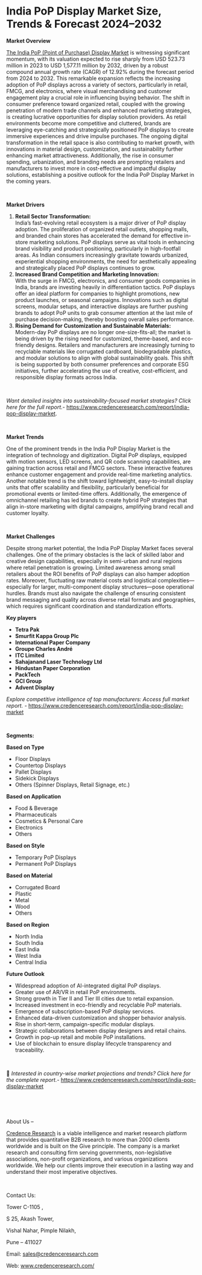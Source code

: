 # India PoP Display Market Size, Trends & Forecast 2024–2032


<p><strong>Market Overview</strong></p>
<p><a href="https://www.credenceresearch.com/report/india-pop-display-market">The India PoP (Point of Purchase) Display Market</a> is witnessing significant momentum, with its valuation expected to rise sharply from USD 523.73 million in 2023 to USD 1,577.11 million by 2032, driven by a robust compound annual growth rate (CAGR) of 12.92% during the forecast period from 2024 to 2032. This remarkable expansion reflects the increasing adoption of PoP displays across a variety of sectors, particularly in retail, FMCG, and electronics, where visual merchandising and customer engagement play a crucial role in influencing buying behavior. The shift in consumer preference toward organized retail, coupled with the growing penetration of modern trade channels and enhanced marketing strategies, is creating lucrative opportunities for display solution providers. As retail environments become more competitive and cluttered, brands are leveraging eye-catching and strategically positioned PoP displays to create immersive experiences and drive impulse purchases. The ongoing digital transformation in the retail space is also contributing to market growth, with innovations in material design, customization, and sustainability further enhancing market attractiveness. Additionally, the rise in consumer spending, urbanization, and branding needs are prompting retailers and manufacturers to invest more in cost-effective and impactful display solutions, establishing a positive outlook for the India PoP Display Market in the coming years.</p>
<p><strong>&nbsp;</strong></p>
<p><strong>Market Drivers</strong></p>
<ol>
<li><strong> Retail Sector Transformation:</strong><br /> India&rsquo;s fast-evolving retail ecosystem is a major driver of PoP display adoption. The proliferation of organized retail outlets, shopping malls, and branded chain stores has accelerated the demand for effective in-store marketing solutions. PoP displays serve as vital tools in enhancing brand visibility and product positioning, particularly in high-footfall areas. As Indian consumers increasingly gravitate towards urbanized, experiential shopping environments, the need for aesthetically appealing and strategically placed PoP displays continues to grow.</li>
<li><strong> Increased Brand Competition and Marketing Innovation:</strong><br /> With the surge in FMCG, electronics, and consumer goods companies in India, brands are investing heavily in differentiation tactics. PoP displays offer an ideal platform for companies to highlight promotions, new product launches, or seasonal campaigns. Innovations such as digital screens, modular setups, and interactive displays are further pushing brands to adopt PoP units to grab consumer attention at the last mile of purchase decision-making, thereby boosting overall sales performance.</li>
<li><strong> Rising Demand for Customization and Sustainable Materials:</strong><br /> Modern-day PoP displays are no longer one-size-fits-all; the market is being driven by the rising need for customized, theme-based, and eco-friendly designs. Retailers and manufacturers are increasingly turning to recyclable materials like corrugated cardboard, biodegradable plastics, and modular solutions to align with global sustainability goals. This shift is being supported by both consumer preferences and corporate ESG initiatives, further accelerating the use of creative, cost-efficient, and responsible display formats across India.</li>
</ol>
<p><strong>&nbsp;</strong></p>
<p><em>Want detailed insights into sustainability-focused market strategies? Click here for the full report.- </em><a href="https://www.credenceresearch.com/report/india-pop-display-market">https://www.credenceresearch.com/report/india-pop-display-market</a>.</p>
<p>&nbsp;</p>
<p><strong>Market Trends</strong></p>
<p>One of the prominent trends in the India PoP Display Market is the integration of technology and digitization. Digital PoP displays, equipped with motion sensors, LED screens, and QR code scanning capabilities, are gaining traction across retail and FMCG sectors. These interactive features enhance customer engagement and provide real-time marketing analytics. Another notable trend is the shift toward lightweight, easy-to-install display units that offer scalability and flexibility, particularly beneficial for promotional events or limited-time offers. Additionally, the emergence of omnichannel retailing has led brands to create hybrid PoP strategies that align in-store marketing with digital campaigns, amplifying brand recall and customer loyalty.</p>
<p>&nbsp;</p>
<p><strong>Market Challenges</strong></p>
<p>Despite strong market potential, the India PoP Display Market faces several challenges. One of the primary obstacles is the lack of skilled labor and creative design capabilities, especially in semi-urban and rural regions where retail penetration is growing. Limited awareness among small retailers about the ROI benefits of PoP displays can also hamper adoption rates. Moreover, fluctuating raw material costs and logistical complexities&mdash;especially for larger, multi-component display structures&mdash;pose operational hurdles. Brands must also navigate the challenge of ensuring consistent brand messaging and quality across diverse retail formats and geographies, which requires significant coordination and standardization efforts.</p>
<p><strong>Key players</strong></p>
<ul>
<li><strong>Tetra Pak</strong></li>
<li><strong>Smurfit Kappa Group Plc</strong></li>
<li><strong>International Paper Company</strong></li>
<li><strong>Groupe Charles Andr&eacute;</strong></li>
<li><strong>ITC Limited</strong></li>
<li><strong>Sahajanand Laser Technology Ltd</strong></li>
<li><strong>Hindustan Paper Corporation</strong></li>
<li><strong>PackTech</strong></li>
<li><strong>GCI Group</strong></li>
<li><strong>Advent Display</strong></li>
</ul>
<p><em>Explore competitive intelligence of top manufacturers: Access full market report. - </em><a href="https://www.credenceresearch.com/report/india-pop-display-market">https://www.credenceresearch.com/report/india-pop-display-market</a></p>
<p>&nbsp;</p>
<p><strong>Segments:</strong></p>
<p><strong>Based on Type</strong></p>
<ul>
<li>Floor Displays</li>
<li>Countertop Displays</li>
<li>Pallet Displays</li>
<li>Sidekick Displays</li>
<li>Others (Spinner Displays, Retail Signage, etc.)</li>
</ul>
<p><strong>Based on Application</strong></p>
<ul>
<li>Food &amp; Beverage</li>
<li>Pharmaceuticals</li>
<li>Cosmetics &amp; Personal Care</li>
<li>Electronics</li>
<li>Others</li>
</ul>
<p><strong>Based on Style</strong></p>
<ul>
<li>Temporary PoP Displays</li>
<li>Permanent PoP Displays</li>
</ul>
<p><strong>Based on Material</strong></p>
<ul>
<li>Corrugated Board</li>
<li>Plastic</li>
<li>Metal</li>
<li>Wood</li>
<li>Others</li>
</ul>
<p><strong>Based on Region</strong></p>
<ul>
<li>North India</li>
<li>South India</li>
<li>East India</li>
<li>West India</li>
<li>Central India</li>
</ul>
<p><strong>Future Outlook </strong></p>
<ul>
<li>Widespread adoption of AI-integrated digital PoP displays.</li>
<li>Greater use of AR/VR in retail PoP environments.</li>
<li>Strong growth in Tier II and Tier III cities due to retail expansion.</li>
<li>Increased investment in eco-friendly and recyclable PoP materials.</li>
<li>Emergence of subscription-based PoP display services.</li>
<li>Enhanced data-driven customization and shopper behavior analysis.</li>
<li>Rise in short-term, campaign-specific modular displays.</li>
<li>Strategic collaborations between display designers and retail chains.</li>
<li>Growth in pop-up retail and mobile PoP installations.</li>
<li>Use of blockchain to ensure display lifecycle transparency and traceability.</li>
</ul>
<p>&nbsp;</p>
<p>📌 <em>Interested in country-wise market projections and trends? Click here for the complete report.- </em><a href="https://www.credenceresearch.com/report/india-pop-display-market">https://www.credenceresearch.com/report/india-pop-display-market</a></p>
<p>&nbsp;</p>
<p>&nbsp;</p>
<p>About Us &ndash;</p>
<p><a href="https://www.credenceresearch.com/">Credence Research</a> is a viable intelligence and market research platform that provides quantitative B2B research to more than 2000 clients worldwide and is built on the Give principle. The company is a market research and consulting firm serving governments, non-legislative associations, non-profit organizations, and various organizations worldwide. We help our clients improve their execution in a lasting way and understand their most imperative objectives.</p>
<p>&nbsp;</p>
<p>Contact Us:</p>
<p>Tower C-1105 ,</p>
<p>S 25, Akash Tower,</p>
<p>Vishal Nahar, Pimple Nilakh,</p>
<p>Pune &ndash; 411027</p>
<p>Email: <a href="mailto:sales@credenceresearch.com">sales@credenceresearch.com</a></p>
<p>Web: <a href="http://www.credenceresearch.com/">www.credenceresearch.com/</a></p>
